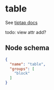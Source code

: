 # table

See [tiptap docs](https://tiptap.dev/api/nodes/table)

todo: view attr add?

## Node schema

```json
{
  "name": "table",
  "groups": [
    "block"
  ]
}
```
